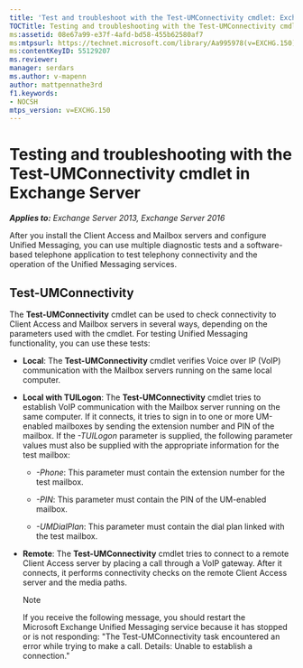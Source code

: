 ```yaml
---
title: 'Test and troubleshoot with the Test-UMConnectivity cmdlet: Exchange 2013 Help'
TOCTitle: Testing and troubleshooting with the Test-UMConnectivity cmdlet
ms:assetid: 08e67a99-e37f-4afd-bd58-455b62580af7
ms:mtpsurl: https://technet.microsoft.com/library/Aa995978(v=EXCHG.150)
ms:contentKeyID: 55129207
ms.reviewer: 
manager: serdars
ms.author: v-mapenn
author: mattpennathe3rd
f1.keywords:
- NOCSH
mtps_version: v=EXCHG.150
---
```


# Testing and troubleshooting with the Test-UMConnectivity cmdlet in Exchange Server

_**Applies to:** Exchange Server 2013, Exchange Server 2016_

After you install the Client Access and Mailbox servers and configure Unified Messaging, you can use multiple diagnostic tests and a software-based telephone application to test telephony connectivity and the operation of the Unified Messaging services.

## Test-UMConnectivity

The **Test-UMConnectivity** cmdlet can be used to check connectivity to Client Access and Mailbox servers in several ways, depending on the parameters used with the cmdlet. For testing Unified Messaging functionality, you can use these tests:

  - **Local**: The **Test-UMConnectivity** cmdlet verifies Voice over IP (VoIP) communication with the Mailbox servers running on the same local computer.

  - **Local with TUILogon**: The **Test-UMConnectivity** cmdlet tries to establish VoIP communication with the Mailbox server running on the same computer. If it connects, it tries to sign in to one or more UM-enabled mailboxes by sending the extension number and PIN of the mailbox. If the *-TUILogon* parameter is supplied, the following parameter values must also be supplied with the appropriate information for the test mailbox:

      - *-Phone*: This parameter must contain the extension number for the test mailbox.

      - *-PIN*: This parameter must contain the PIN of the UM-enabled mailbox.

      - *-UMDialPlan*: This parameter must contain the dial plan linked with the test mailbox.

  - **Remote**: The **Test-UMConnectivity** cmdlet tries to connect to a remote Client Access server by placing a call through a VoIP gateway. After it connects, it performs connectivity checks on the remote Client Access server and the media paths.

    > [!NOTE]
    > If you receive the following message, you should restart the Microsoft&nbsp;Exchange Unified Messaging service because it has stopped or is not responding: "The Test-UMConnectivity task encountered an error while trying to make a call. Details: Unable to establish a connection."
